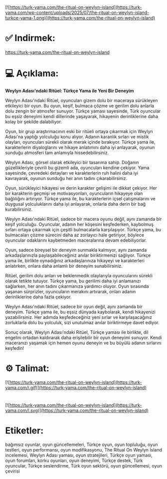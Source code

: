 [![https://turk-yama.com/the-ritual-on-weylyn-island](https://turk-yama.com/wp-content/uploads/2025/07/the-ritual-on-weylyn-island-turkce-yama-1.png)](https://turk-yama.com/the-ritual-on-weylyn-island)
# ✅ Indirmek:
https://turk-yama.com/the-ritual-on-weylyn-island
# 💻 Açıklama:
**Weylyn Adası'ndaki Ritüel: Türkçe Yama ile Yeni Bir Deneyim**

Weylyn Adası'ndaki Ritüel, oyuncuları gizem dolu bir maceraya sürükleyen etkileyici bir oyun. Bu oyun, keşif, bulmaca çözme ve gerilim dolu anlarla dolu zengin bir atmosfer sunuyor. Türkçe yaması sayesinde, Türk oyuncular bu eşsiz deneyimi kendi dillerinde yaşayarak, hikayenin derinliklerine daha kolay bir şekilde dalabiliyor.

Oyun, bir grup araştırmacının eski bir ritüeli ortaya çıkarmak için Weylyn Adası'na yaptığı yolculuğu konu alıyor. Adanın karanlık sırları ve mistik olayları, oyuncuları sürekli olarak merak içinde bırakıyor. Türkçe yama ile, karakterlerin diyaloglarını ve hikaye anlatımını daha iyi anlayarak, oyunun sunduğu atmosferi tam anlamıyla hissedebilirsiniz.

Weylyn Adası, görsel olarak etkileyici bir tasarıma sahip. Doğanın güzellikleriyle çevrili bu gizemli ada, oyuncuları kendine çekiyor. Yama sayesinde, çevredeki detayları ve karakterlerin ruh halini daha iyi kavrayarak, oyunun sunduğu her anın tadını çıkarabilirsiniz.

Oyun, sürükleyici hikayesi ve derin karakter gelişimi ile dikkat çekiyor. Her bir karakterin geçmişi ve motivasyonları, oyuncuların hikayeye olan bağlılığını artırıyor. Türkçe yama ile, bu karakterlerin içsel çatışmalarını ve duygusal yolculuklarını daha iyi anlayarak, onlarla daha derin bir bağ kurabilirsiniz.

Weylyn Adası'ndaki Ritüel, sadece bir macera oyunu değil, aynı zamanda bir keşif yolculuğu. Oyuncular, adanın her köşesini keşfederken, kaybolmuş sırları ortaya çıkarmak için çeşitli bulmacalarla karşılaşıyor. Türkçe yama, bu bulmacaları çözme sürecini daha az zorlayıcı hale getiriyor, böylece oyuncular odaklarını kaybetmeden maceralarına devam edebiliyorlar.

Oyun, sadece bireysel bir deneyim sunmakla kalmıyor, aynı zamanda arkadaşlarınızla paylaşabileceğiniz anılar biriktirmenizi sağlıyor. Türkçe yama ile, birlikte oynadığınız arkadaşlarınıza hikayeyi ve karakterleri anlatırken, onlara daha anlamlı bir deneyim sunabilirsiniz. 

Ritüel, gerilim dolu anları ve beklenmedik olaylarıyla oyuncularını sürekli olarak tetikte tutuyor. Türkçe yama, bu gerilimi daha iyi anlamanızı sağlarken, her anın tadını çıkarmanıza yardımcı oluyor. Oyun sırasında yaşanan sürprizler, oyuncuların merakını artırarak, onları adanın derinliklerine daha fazla çekiyor.

Weylyn Adası'ndaki Ritüel, sadece bir oyun değil, aynı zamanda bir deneyim. Türkçe yama ile, bu eşsiz dünyada kaybolarak, kendi hikayenizi yazabilirsiniz. Her adımda keşfedeceğiniz yeni sırlar ve karşılaşacağınız zorluklarla dolu bu yolculuk, sizi unutulmaz anılar biriktirmeye davet ediyor. 

Sonuç olarak, Weylyn Adası'ndaki Ritüel, Türkçe yaması ile birlikte, dil engelini ortadan kaldırarak daha erişilebilir bir oyun deneyimi sunuyor. Kendi maceranızı yaşamak için hemen oyunu deneyin ve bu büyülü adanın sırlarını keşfedin!
# ⚙️ Talimat:
[![https://turk-yama.com/the-ritual-on-weylyn-island](https://turk-yama.com/i.gif)](https://turk-yama.com/the-ritual-on-weylyn-island)
#
[![https://turk-yama.com/the-ritual-on-weylyn-island](https://turk-yama.com/l.svg)](https://turk-yama.com/the-ritual-on-weylyn-island)
# Etiketler:
bağımsız oyunlar, oyun güncellemeleri, Türkçe oyun, oyun topluluğu, oyun testleri, oyun performansı, oyun modifikasyonu, The Ritual On Weylyn Island incelemesi, Weylyn Adası yaması, oyun stratejileri, Türkçe oyun yaması, oyun forumları, korku oyunları, oyun deneyimi, Türkçe destek, Türk oyuncular, Türkçe seslendirme, Türk oyun sektörü, oyun güncellemesi, oyun çevirisi


